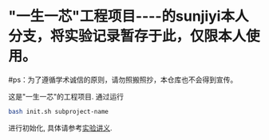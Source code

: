 # "一生一芯"工程项目----的sunjiyi本人分支，将实验记录暂存于此，仅限本人使用。
#ps：为了遵循学术诚信的原则，请勿照搬照抄，本仓库也不会得到宣传。

这是"一生一芯"的工程项目. 通过运行
```bash
bash init.sh subproject-name
```
进行初始化, 具体请参考[实验讲义][lecture note].

[lecture note]: https://ysyx.oscc.cc/docs/
